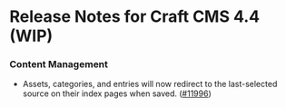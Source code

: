 # Release Notes for Craft CMS 4.4 (WIP)

### Content Management
- Assets, categories, and entries will now redirect to the last-selected source on their index pages when saved. ([#11996](https://github.com/craftcms/cms/discussions/11996))